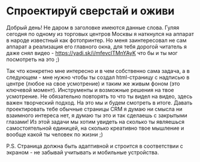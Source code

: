 # Спроектируй сверстай и оживи

Добрый день! Не даром в заголовке имеются данные слова. Гуляя сегодня по одному из торговых центров Москвы я наткнулся на аппарат в народе известный как фотопринтер.
Но меня заинтересовал не сам аппарат а реализация его главного окна, для тебя дорогой читатель я даже снял видео - https://yadi.sk/i/mfevclTMnYAyK что бы и ты мог посмотреть на это ;)

Так что конкретно мне интересно и в чем собственно сама задача, а в следующем - мне нужно чтобы ты создал html-страницу с надписью в центре (любое на свое усмотрение) и таким же живым фоном (это ключевой момент). Инструменты и возможные решения на твое усмотрение.
Не обязательно повторять то что ты видел на видео, здесь важен творческий подход. На это мы и будем смотреть в итоге.
Давать проектировать тебе обычные страницы CRM я думаю ни смысла ни взаимного интереса нет, я думаю ты это и так сделаешь с закрытыми глазами! Из этой задачи мы хотим увидеть на сколько ты являешься самостоятельной единицей, на сколько креативно твое мышление и вообще какой ты человек по жизни ;)

P.S. Страница должна быть адаптивной и строится в соответствии с экраном - не забывай учитывать и мобильные устройства.
